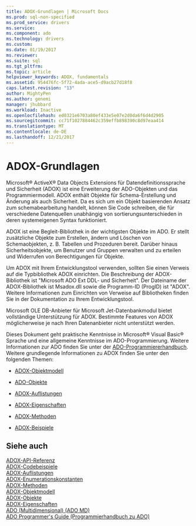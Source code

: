 ```yaml
---
title: ADOX-Grundlagen | Microsoft Docs
ms.prod: sql-non-specified
ms.prod_service: drivers
ms.service: 
ms.component: ado
ms.technology: drivers
ms.custom: 
ms.date: 01/19/2017
ms.reviewer: 
ms.suite: sql
ms.tgt_pltfrm: 
ms.topic: article
helpviewer_keywords: ADOX, fundamentals
ms.assetid: 954476fc-5f72-4ada-ace5-d9acb27d18f8
caps.latest.revision: "13"
author: MightyPen
ms.author: genemi
manager: jhubbard
ms.workload: Inactive
ms.openlocfilehash: ed0321e6703a80ef433e5e07e2d0da6f6d4d2905
ms.sourcegitcommit: cc71f1027884462c359effb898390c8d97eaa414
ms.translationtype: MT
ms.contentlocale: de-DE
ms.lasthandoff: 12/21/2017
---
```

# <a name="adox-fundamentals"></a>ADOX-Grundlagen
Microsoft® ActiveX® Data Objects Extensions für Datendefinitionssprache und Sicherheit (ADOX) ist eine Erweiterung der ADO-Objekten und das Programmiermodell. ADOX enthält Objekte für Schema-Erstellung und Änderung als auch Sicherheit. Da es sich um ein Objekt basierenden Ansatz zum schemabearbeitung handelt, können Sie Code schreiben, die für verschiedene Datenquellen unabhängig von sortierungsunterschieden in deren systemeigenen Syntax funktioniert.  
  
 ADOX ist eine Begleit-Bibliothek in der wichtigsten Objekte im ADO. Er stellt zusätzliche Objekte zum Erstellen, ändern und Löschen von Schemaobjekten, z. B. Tabellen und Prozeduren bereit. Darüber hinaus Sicherheitsobjekte, um Benutzer und Gruppen verwalten und zu erteilen und Widerrufen von Berechtigungen für Objekte.  
  
 Um ADOX mit Ihrem Entwicklungstool verwenden, sollten Sie einen Verweis auf die Typbibliothek ADOX einrichten. Die Beschreibung der ADOX-Bibliothek ist "Microsoft ADO Ext DDL- und Sicherheit". Der Dateiname der ADOX-Bibliothek ist Msadox.dll sowie die Programm-ID (ProgID) ist "ADOX". Weitere Informationen zum Einrichten von Verweise auf Bibliotheken finden Sie in der Dokumentation zu Ihrem Entwicklungstool.  
  
 Microsoft OLE DB-Anbieter für Microsoft Jet-Datenbankmodul bietet vollständige Unterstützung für ADOX. Bestimmte Features von ADOX möglicherweise je nach Ihren Datenanbieter nicht unterstützt werden.  
  
 Dieses Dokument geht praktische Kenntnisse in Microsoft® Visual Basic® Sprache und eine allgemeine Kenntnisse im ADO-Programmierung. Weitere Informationen zur ADO finden Sie unter der [ADO-Programmiererhandbuch](../../../ado/guide/ado-programmer-s-guide.md). Weitere grundlegende Informationen zu ADOX finden Sie unter den folgenden Themen:  
  
-   [ADOX-Objektmodell](../../../ado/reference/adox-api/adox-object-model.md)  
  
-   [ADO-Objekte](../../../ado/reference/adox-api/adox-objects.md)  
  
-   [ADOX-Auflistungen](../../../ado/reference/adox-api/adox-collections.md)  
  
-   [ADOX-Eigenschaften](../../../ado/reference/adox-api/adox-properties.md)  
  
-   [ADOX-Methoden](../../../ado/reference/adox-api/adox-methods.md)  
  
-   [ADOX-Beispiele](../../../ado/reference/adox-api/adox-code-examples.md)  
  
## <a name="see-also"></a>Siehe auch  
 [ADOX-API-Referenz](../../../ado/reference/adox-api/adox-api-reference.md)   
 [ADOX-Codebeispiele](../../../ado/reference/adox-api/adox-code-examples.md)   
 [ADOX-Auflistungen](../../../ado/reference/adox-api/adox-collections.md)   
 [ADOX-Enumerationskonstanten](../../../ado/reference/adox-api/adox-enumerated-constants.md)   
 [ADOX-Methoden](../../../ado/reference/adox-api/adox-methods.md)   
 [ADOX-Objektmodell](../../../ado/reference/adox-api/adox-object-model.md)   
 [ADOX-Objekte](../../../ado/reference/adox-api/adox-objects.md)   
 [ADOX-Eigenschaften](../../../ado/reference/adox-api/adox-properties.md)   
 [ADO (Multidimensional) (ADO MD)](../../../ado/guide/multidimensional/ado-multidimensional-ado-md.md)   
 [ADO Programmer's Guide (Programmierhandbuch zu ADO)](../../../ado/guide/ado-programmer-s-guide.md)
